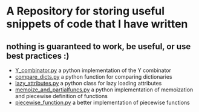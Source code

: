 # A Repository for storing useful snippets of code that I have written
## nothing is guaranteed to work, be useful, or use best practices :)

- [Y_combinator.py](Y_combinator.py) a python implementation of the Y combinator
- [compare_dicts.py](compare_dicts.py) a python function for comparing dictionaries
- [lazy_attributes.py](lazy_attributes.py) a python class for lazy loading attributes
- [memoize_and_partialfuncs.py](memoize_and_partialfuncs.py) a python implementation of memoization and piecewise definition of functions
- [piecewise_function.py](piecewise_function.py) a better implementation of piecewise functions
